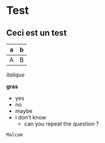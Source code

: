 # Test

## Ceci est un test

| a | b |
|---|---|
| A | B |

*italique*

**gras**

- yes
- no
- maybe
- i don't know
  - can you repeat the question ?

```
Malcom
```
